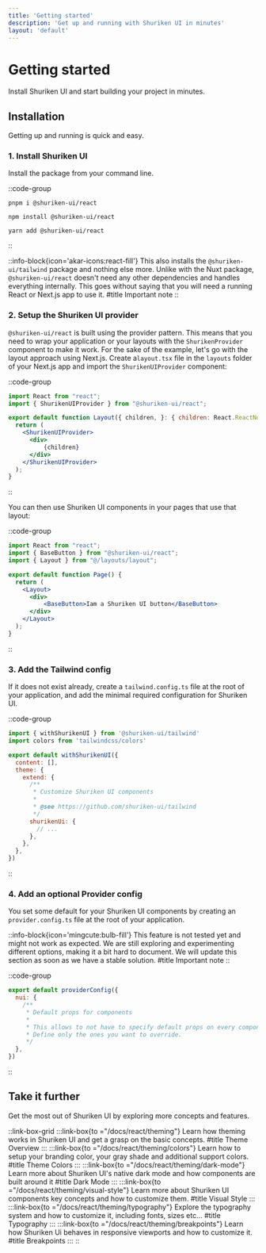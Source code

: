 ```yaml
---
title: 'Getting started'
description: 'Get up and running with Shuriken UI in minutes'
layout: 'default'
---
```


# Getting started

Install Shuriken UI and start building your project in minutes.

## Installation

Getting up and running is quick and easy.

### 1. Install Shuriken UI

Install the package from your command line.

::code-group

```shell [pnpm]
pnpm i @shuriken-ui/react
```

```shell [npm]
npm install @shuriken-ui/react
```

```shell [yarn]
yarn add @shuriken-ui/react
```

::

::info-block{icon='akar-icons:react-fill'}
This also installs the `@shuriken-ui/tailwind` package and nothing else more. Unlike with the Nuxt package, `@shuriken-ui/react` doesn't need any other dependencies and handles everything internally. This goes without saying that you will need a running React or Next.js app to use it.
#title
Important note
::

### 2. Setup the Shuriken UI provider

`@shuriken-ui/react` is built using the provider pattern. This means that you need to wrap your application or your layouts with the `ShurikenProvider` component to make it work. For the sake of the example, let's go with the layout approach using Next.js. Create a`layout.tsx` file in the `layouts` folder of your Next.js app and import the `ShurikenUIProvider` component:

::code-group

```jsx [layout.tsx]
import React from "react";
import { ShurikenUIProvider } from "@shuriken-ui/react";

export default function Layout({ children, }: { children: React.ReactNode }) {
  return (
    <ShurikenUIProvider>
      <div>
          {children}
      </div>
    </ShurikenUIProvider>
  );
}
```

::

You can then use Shuriken UI components in your pages that use that layout:

::code-group

```jsx [page.tsx]
import React from "react";
import { BaseButton } from "@shuriken-ui/react";
import { Layout } from "@/layouts/layout";

export default function Page() {
  return (
    <Layout>
      <div>
          <BaseButton>Iam a Shuriken UI button</BaseButton>
      </div>
    </Layout>
  );
}
```

::

### 3. Add the Tailwind config

If it does not exist already, create a `tailwind.config.ts` file at the root of your application, and add the minimal required configuration for Shuriken UI.

::code-group

```js [tailwind.config.ts]
import { withShurikenUI } from '@shuriken-ui/tailwind'
import colors from 'tailwindcss/colors'

export default withShurikenUI({
  content: [],
  theme: {
    extend: {
      /**
       * Customize Shuriken UI components
       *
       * @see https://github.com/shuriken-ui/tailwind
       */
      shurikenUi: {
        // ...
      },
    },
  },
})
```

::

### 4. Add an optional Provider config

You set some default for your Shuriken UI components by creating an `provider.config.ts` file at the root of your application.

::info-block{icon='mingcute:bulb-fill'}
This feature is not tested yet and might not work as expected. We are still exploring and experimenting different options, making it a bit hard to document. We will update this section as soon as we have a stable solution.
#title
Important note
::

::code-group

```js [provider.config.ts]
export default providerConfig({
  nui: {
    /**
     * Default props for components
     *
     * This allows to not have to specify default props on every component.
     * Define only the ones you want to override.
     */
  },
})
```

::

## Take it further

Get the most out of Shuriken UI by exploring more concepts and features.

::link-box-grid
:::link-box{to ="/docs/react/theming"}
Learn how theming works in Shuriken UI and get a grasp on the basic concepts.
#title
Theme Overview
:::
:::link-box{to ="/docs/react/theming/colors"}
Learn how to setup your branding color, your gray shade and additional support colors.
#title
Theme Colors
:::
:::link-box{to ="/docs/react/theming/dark-mode"}
Learn more about Shuriken UI's native dark mode and how components are built around it
#title
Dark Mode
:::
:::link-box{to ="/docs/react/theming/visual-style"}
Learn more about Shuriken UI components key concepts and how to customize them.
#title
Visual Style
:::
:::link-box{to ="/docs/react/theming/typography"}
Explore the typography system and how to customize it, including fonts, sizes etc...
#title
Typography
:::
:::link-box{to ="/docs/react/theming/breakpoints"}
Learn how Shuriken Ui behaves in responsive viewports and how to customize it.
#title
Breakpoints
:::
::